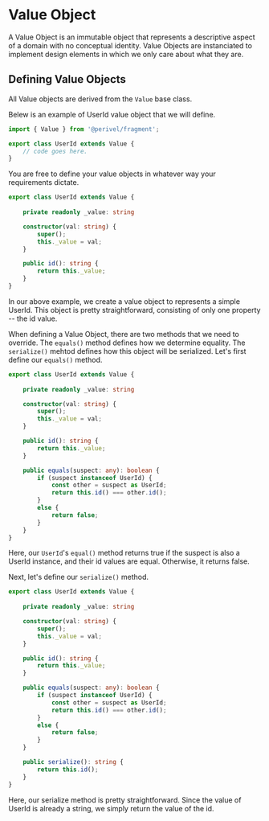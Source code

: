 # Value Object
A Value Object is an immutable object that represents a descriptive aspect of a domain with no 
conceptual identity. Value Objects are instanciated to implement design elements in 
which we only care about what they are. 

## Defining Value Objects
All Value objects are derived from the `Value` base class.

Belew is an example of UserId value object that we will define.
```ts
import { Value } from '@perivel/fragment';

export class UserId extends Value {
    // code goes here.
}
```
You are free to define your value objects in whatever way your requirements dictate. 
```ts
export class UserId extends Value {
    
    private readonly _value: string

    constructor(val: string) {
        super();
        this._value = val;
    }

    public id(): string {
        return this._value;
    }
}
```
In our above example, we create a value object to represents a simple UserId. This object is pretty straightforward, consisting of only one property -- the id value.

When defining a Value Object, there are two methods that we need to override. The `equals()` method defines how we determine equality. The `serialize()` mehtod defines how this object will be serialized. Let's first define our `equals()` method.
```ts
export class UserId extends Value {
    
    private readonly _value: string

    constructor(val: string) {
        super();
        this._value = val;
    }

    public id(): string {
        return this._value;
    }

    public equals(suspect: any): boolean {
        if (suspect instanceof UserId) {
            const other = suspect as UserId;
            return this.id() === other.id();
        }
        else {
            return false;
        }
    }
}
```
Here, our `UserId`'s `equal()` method returns true if the suspect is also a UserId instance, and their id values are equal. Otherwise, it returns false.

Next, let's define our `serialize()` method.
```ts
export class UserId extends Value {
    
    private readonly _value: string

    constructor(val: string) {
        super();
        this._value = val;
    }

    public id(): string {
        return this._value;
    }

    public equals(suspect: any): boolean {
        if (suspect instanceof UserId) {
            const other = suspect as UserId;
            return this.id() === other.id();
        }
        else {
            return false;
        }
    }

    public serialize(): string {
        return this.id();
    }
}
```
Here, our serialize method is pretty straightforward. Since the value of UserId is already a string, we simply return the value of the id. 